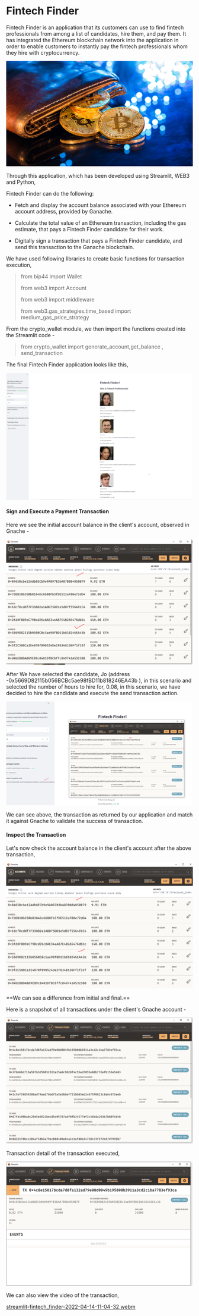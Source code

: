 # Fintech Finder

Fintech Finder is an application that its customers can use to find fintech professionals from among a list of candidates, hire them, and pay them. It has integrated the Ethereum blockchain network into the application in order to enable customers to instantly pay the fintech professionals whom they hire with cryptocurrency.

![19-4-challenge-image.png](./Images/19-4-challenge-image.png)

Through this application, which has been developed using Streamlit, WEB3 and Python,

Fintech Finder can do the following:

- Fetch and display the account balance associated with your Ethereum account address, provided by Ganache.
    
- Calculate the total value of an Ethereum transaction, including the gas estimate, that pays a Fintech Finder candidate for their work.
    
- Digitally sign a transaction that pays a Fintech Finder candidate, and send this transaction to the Ganache blockchain.
    

We have used following libraries to create basic functions for transaction execution,

> from bip44 import Wallet
> 
> from web3 import Account
> 
> from web3 import middleware
> 
> from web3.gas\_strategies.time\_based import medium\_gas\_price_strategy

From the crypto_wallet module, we then import the functions created into the Streamlit code -

> from crypto\_wallet import generate\_account,get\_balance , send\_transaction

The final Fintech Finder application looks like this,

![Screen1.PNG](./Images/Screen1.PNG)

#### Sign and Execute a Payment Transaction

Here we see the initial account balance in the client's account, observed in Gnache -

![initial.PNG](./Images/initial.PNG)

After We have selected the candidate, Jo (address -0x5669D82115b056BCBc5ae98fBD11b818246EA43b ), in this scenario and selected the number of hours to hire for, 0.08, in this scenario, we have decided to hire the candidate and execute the send transaction action.

![Trans.PNG](./Images/Trans.PNG)

We can see above, the transaction as returned by our application and match it against Gnache to validate the success of transaction.

#### Inspect the Transaction

Let's now check the account balance in the client's account after the above transaction,

![Final.PNG](./Images/Final.PNG)

==We can see a difference  from initial and final.==

Here is a snapshot of all transactions under the client's Gnache account -

![Transdet.PNG](./Images/Transdet.PNG)

Transaction detail of the transaction executed,

![Transdet1.PNG](./Images/Transdet1.PNG)

We can also view the video of the transaction,

[streamlit-fintech_finder-2022-04-14-11-04-32.webm](streamlit-fintech_finder-2022-04-14-11-04-32.webm)